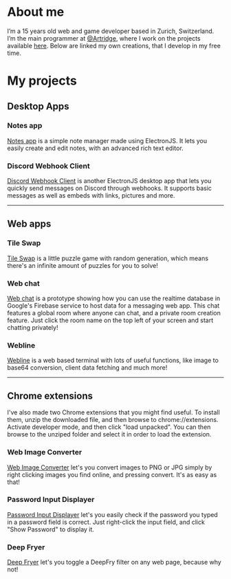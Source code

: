 # About me
I’m a 15 years old web and game developer based in Zurich, Switzerland. I’m the main programmer at [@Artridge](https://twitter.com/ArtridgeGames), where I work on the projects available [here](https://artridge.itch.io).
Below are linked my own creations, that I develop in my free time.

# My projects
## Desktop Apps
### Notes app
[Notes app](https://www.mediafire.com/file/4bxkfdjo39megu0/Notes-win32-x64.zip/file) is a simple note manager made using ElectronJS. It lets you easily create and edit notes, with an advanced rich text editor.

### Discord Webhook Client
[Discord Webhook Client](http://www.mediafire.com/file/lfffkce3kmn5e8w/DiscordWebhookClient-win32-x64.zip/file) is another ElectronJS desktop app that lets you quickly send messages on Discord through webhooks. It supports basic messages as well as embeds with links, pictures and more.
<hr>

## Web apps
### Tile Swap
[Tile Swap](/tile-swap) is a little puzzle game with random generation, which means there's an infinite amount of puzzles for you to solve!

### Web chat
[Web chat](/web-chat) is a prototype showing how you can use the realtime database in Google's Firebase service to host data for a messaging web app. This chat features a global room where anyone can chat, and a private room creation feature. Just click the room name on the top left of your screen and start chatting privately!

### Webline
[Webline](/webline) is a web based terminal with lots of useful functions, like image to base64 conversion, client data fetching and much more!
<hr>

## Chrome extensions
I've also made two Chrome extensions that you might find useful. To install them, unzip the downloaded file, and then browse to chrome://extensions. Activate developer mode, and then click "load unpacked". You can then browse to the unziped folder and select it in order to load the extension.
### Web Image Converter
[Web Image Converter](https://github.com/oskar-codes/oskar-codes.github.io/raw/master/extensions/web-image-converter.zip) let's you convert images to PNG or JPG simply by right clicking images you find online, and pressing convert. It's as easy as that!

### Password Input Displayer
[Password Input Displayer](https://github.com/oskar-codes/oskar-codes.github.io/raw/master/extensions/PasswordInputDisplayer.zip) let's you easily check if the password you typed in a password field is correct. Just right-click the input field, and click "Show Password" to display it.

### Deep Fryer
[Deep Fryer](https://github.com/oskar-codes/oskar-codes.github.io/raw/master/extensions/deep-fryer.zip) let's you toggle a DeepFry filter on any web page, because why not!
